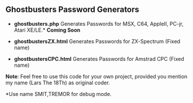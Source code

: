 Ghostbusters Password Generators
-
- **ghostbusters.php**
Generates Passwords for MSX, C64, AppleII, PC-jr, Atari XE/LE.* **Coming Soon**

- **ghostbustersZX.html**
Generates Passwords for ZX-Spectrum (Fixed name)

- **ghostbustersCPC.html**
Generates Passwords for Amstrad CPC (Fixed name)

**Note**:
Feel free to use this code for your own project, provided you mention my name (Lars The 18Th) as original coder.  
  

 *Use name SMIT,TREMOR for debug mode.
